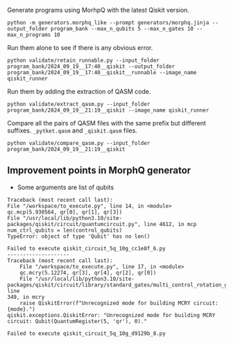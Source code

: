Generate programs using MorhpQ with the latest Qiskit version.
```shell
python -m generators.morphq_like --prompt generators/morphq.jinja --output_folder program_bank --max_n_qubits 5 --max_n_gates 10 --max_n_programs 10
```

Run them alone to see if there is any obvious error.
```shell
python validate/retain_runnable.py --input_folder program_bank/2024_09_19__17:40__qiskit --output_folder program_bank/2024_09_19__17:40__qiskit__runnable --image_name qiskit_runner
```

Run them by adding the extraction of QASM code.
```shell
python validate/extract_qasm.py --input_folder program_bank/2024_09_19__21:19__qiskit --image_name qiskit_runner
```

Compare all the pairs of QASM files with the same prefix but different suffixes.
`_pytket.qasm` and `_qiskit.qasm` files.

```shell
python validate/compare_qasm.py --input_folder program_bank/2024_09_19__21:19__qiskit
```





## Improvement points in MorphQ generator

- Some arguments are list of qubits
```shell
Traceback (most recent call last):
File "/workspace/to_execute.py", line 14, in <module>
qc.mcp(5.930564, qr[0], qr[1], qr[3])
File "/usr/local/lib/python3.10/site-packages/qiskit/circuit/quantumcircuit.py", line 4612, in mcp
num_ctrl_qubits = len(control_qubits)
TypeError: object of type 'Qubit' has no len()

Failed to execute qiskit_circuit_5q_10g_cc1e8f_6.py
--------------------
Traceback (most recent call last):
    File "/workspace/to_execute.py", line 17, in <module>
    qc.mcry(5.12274, qr[3], qr[4], qr[2], qr[0])
    File "/usr/local/lib/python3.10/site-packages/qiskit/circuit/library/standard_gates/multi_control_rotation_gates.py", line
349, in mcry
    raise QiskitError(f"Unrecognized mode for building MCRY circuit: {mode}.")
qiskit.exceptions.QiskitError: "Unrecognized mode for building MCRY circuit: Qubit(QuantumRegister(5, 'qr'), 0)."

Failed to execute qiskit_circuit_5q_10g_d9129b_8.py
```